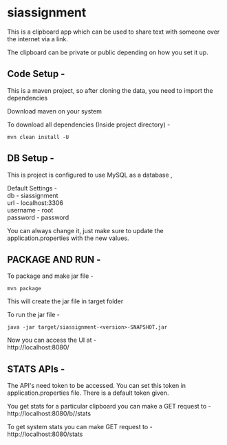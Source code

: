 # siassignment

This is a clipboard app which can be used to share text with someone over the internet via a link.

The clipboard can be private or public depending on how you set it up.



## Code Setup -

This is a maven project, so after cloning the data, you need to import the dependencies

Download maven on your system

To download all dependencies (Inside project directory) -

```
mvn clean install -U
```



## DB Setup -

This is project is configured to use MySQL as a database ,  

Default Settings -  
db - siassignment  
url - localhost:3306  
username - root  
password - password


You can always change it, just make sure to update the application.properties with the new values.

## PACKAGE AND RUN -

To package and make jar file -

```
mvn package
```
This will create the jar file in target folder


To run the jar file -

```
java -jar target/siassignment-<version>-SNAPSHOT.jar
```

Now you can access the UI at -  
http://localhost:8080/

## STATS APIs -

The API's need token to be accessed. You can set this token in application.properties file. There is a default token given.

You get stats for a particular clipboard you can make a GET request to - http://localhost:8080/b/<hexId>/stats

To get system stats you can make GET request to - http://localhost:8080/stats
